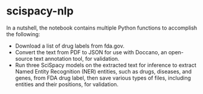 # scispacy-nlp
In a nutshell, the notebook contains multiple Python functions to accomplish the following:
- Download a list of drug labels from fda.gov.
- Convert the text from PDF to JSON for use with Doccano, an open-source text annotation tool, for validation.
- Run three SciSpacy models on the extracted text for inference to extract Named Entity Recognition (NER) entities, such as drugs, diseases, and genes, from FDA drug label, then save various types of files, including entities and their positions, for validation.
